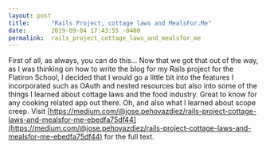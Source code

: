 ```yaml
---
layout: post
title:      "Rails Project, cottage laws and MealsFor.Me"
date:       2019-09-04 17:43:55 -0400
permalink:  rails_project_cottage_laws_and_mealsfor_me
---
```



First of all, as always, you can do this… Now that we got that out of the way, as I was thinking on how to write the blog for my Rails project for the Flatiron School, I decided that I would go a little bit into the features I incorporated such as OAuth and nested resources but also into some of the things I learned about cottage laws and the food industry. Great to know for any cooking related app out there. Oh, and also what I learned about scope creep.  Visit [https://medium.com/@jose.pehovazdiez/rails-project-cottage-laws-and-mealsfor-me-ebedfa75df44](https://medium.com/@jose.pehovazdiez/rails-project-cottage-laws-and-mealsfor-me-ebedfa75df44) for the full text.
